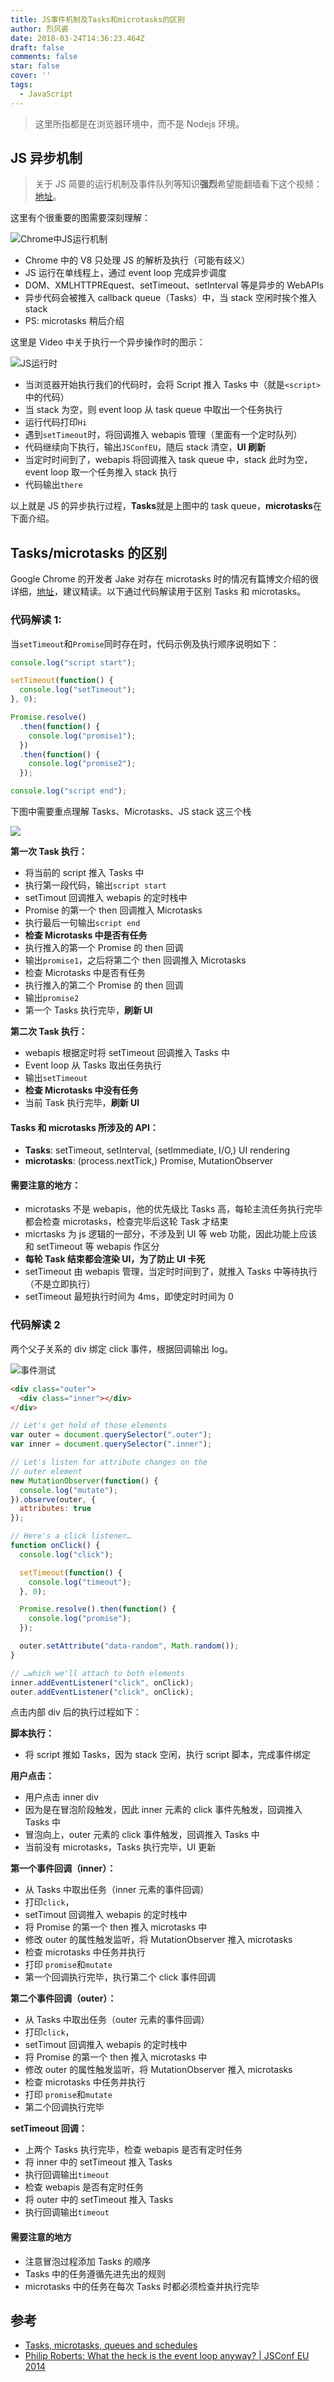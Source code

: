 ```yaml
---
title: JS事件机制及Tasks和microtasks的区别
author: 烈风裘
date: 2018-03-24T14:36:23.464Z
draft: false
comments: false
star: false
cover: ''
tags: 
  - JavaScript
---
```


> 这里所指都是在浏览器环境中，而不是 Nodejs 环境。

## JS 异步机制

> 关于 JS 简要的运行机制及事件队列等知识**强烈**希望能翻墙看下这个视频：[地址](https://www.youtube.com/watch?v=8aGhZQkoFbQ)。

这里有个很重要的图需要深刻理解：

![Chrome中JS运行机制](js-in-chrome.png)

* Chrome 中的 V8 只处理 JS 的解析及执行（可能有歧义）
* JS 运行在单线程上，通过 event loop 完成异步调度
* DOM、XMLHTTPREquest、setTimeout、setInterval 等是异步的 WebAPIs
* 异步代码会被推入 callback queue（Tasks）中，当 stack 空闲时挨个推入 stack
* PS: microtasks 稍后介绍

这里是 Video 中关于执行一个异步操作时的图示：

![JS运行时](js-run.png)

* 当浏览器开始执行我们的代码时，会将 Script 推入 Tasks 中（就是`<script>`中的代码）
* 当 stack 为空，则 event loop 从 task queue 中取出一个任务执行
* 运行代码打印`Hi`
* 遇到`setTimeout`时，将回调推入 webapis 管理（里面有一个定时队列）
* 代码继续向下执行，输出`JSConfEU`，随后 stack 清空，**UI 刷新**
* 当定时时间到了，webapis 将回调推入 task queue 中，stack 此时为空，event loop 取一个任务推入 stack 执行
* 代码输出`there`

以上就是 JS 的异步执行过程，**Tasks**就是上图中的 task queue，**microtasks**在下面介绍。

## Tasks/microtasks 的区别

Google Chrome 的开发者 Jake 对存在 microtasks 时的情况有篇博文介绍的很详细，[地址](https://jakearchibald.com/2015/tasks-microtasks-queues-and-schedules/)，建议精读。以下通过代码解读用于区别 Tasks 和 microtasks。

### 代码解读 1:

当`setTimeout`和`Promise`同时存在时，代码示例及执行顺序说明如下：

```js
console.log("script start");

setTimeout(function() {
  console.log("setTimeout");
}, 0);

Promise.resolve()
  .then(function() {
    console.log("promise1");
  })
  .then(function() {
    console.log("promise2");
  });

console.log("script end");
```

下图中需要重点理解 Tasks、Microtasks、JS stack 这三个栈

![](tasks-microtasks.png)

**第一次 Task 执行：**

* 将当前的 script 推入 Tasks 中
* 执行第一段代码，输出`script start`
* setTimout 回调推入 webapis 的定时栈中
* Promise 的第一个 then 回调推入 Microtasks
* 执行最后一句输出`script end`
* **检查 Microtasks 中是否有任务**
* 执行推入的第一个 Promise 的 then 回调
* 输出`promise1`，之后将第二个 then 回调推入 Microtasks
* 检查 Microtasks 中是否有任务
* 执行推入的第二个 Promise 的 then 回调
* 输出`promise2`
* 第一个 Tasks 执行完毕，**刷新 UI**

**第二次 Task 执行：**

* webapis 根据定时将 setTimeout 回调推入 Tasks 中
* Event loop 从 Tasks 取出任务执行
* 输出`setTimeout`
* **检查 Microtasks 中没有任务**
* 当前 Task 执行完毕，**刷新 UI**

#### Tasks 和 microtasks 所涉及的 API：

* **Tasks**: setTimeout, setInterval, (setImmediate, I/O,) UI rendering
* **microtasks**: (process.nextTick,) Promise, MutationObserver

#### 需要注意的地方：

* microtasks 不是 webapis，他的优先级比 Tasks 高，每轮主流任务执行完毕都会检查 microtasks，检查完毕后这轮 Task 才结束
* micrtasks 为 js 逻辑的一部分，不涉及到 UI 等 web 功能，因此功能上应该和 setTimeout 等 webapis 作区分
* **每轮 Task 结束都会渲染 UI，为了防止 UI 卡死**
* setTimeout 由 webapis 管理，当定时时间到了，就推入 Tasks 中等待执行（不是立即执行）
* setTimeout 最短执行时间为 4ms，即使定时时间为 0

### 代码解读 2

两个父子关系的 div 绑定 click 事件，根据回调输出 log。

![事件测试](js-click.png)

```html
<div class="outer">
  <div class="inner"></div>
</div>
```

```js
// Let's get hold of those elements
var outer = document.querySelector(".outer");
var inner = document.querySelector(".inner");

// Let's listen for attribute changes on the
// outer element
new MutationObserver(function() {
  console.log("mutate");
}).observe(outer, {
  attributes: true
});

// Here's a click listener…
function onClick() {
  console.log("click");

  setTimeout(function() {
    console.log("timeout");
  }, 0);

  Promise.resolve().then(function() {
    console.log("promise");
  });

  outer.setAttribute("data-random", Math.random());
}

// …which we'll attach to both elements
inner.addEventListener("click", onClick);
outer.addEventListener("click", onClick);
```

点击内部 div 后的执行过程如下：

**脚本执行：**

* 将 script 推如 Tasks，因为 stack 空闲，执行 script 脚本，完成事件绑定

**用户点击：**

* 用户点击 inner div
* 因为是在冒泡阶段触发，因此 inner 元素的 click 事件先触发，回调推入 Tasks 中
* 冒泡向上，outer 元素的 click 事件触发，回调推入 Tasks 中
* 当前没有 microtasks，Tasks 执行完毕，UI 更新

**第一个事件回调（inner）：**

* 从 Tasks 中取出任务（inner 元素的事件回调）
* 打印`click`，
* setTimout 回调推入 webapis 的定时栈中
* 将 Promise 的第一个 then 推入 microtasks 中
* 修改 outer 的属性触发监听，将 MutationObserver 推入 microtasks
* 检查 microtasks 中任务并执行
* 打印 `promise`和`mutate`
* 第一个回调执行完毕，执行第二个 click 事件回调

**第二个事件回调（outer）：**

* 从 Tasks 中取出任务（outer 元素的事件回调）
* 打印`click`，
* setTimout 回调推入 webapis 的定时栈中
* 将 Promise 的第一个 then 推入 microtasks 中
* 修改 outer 的属性触发监听，将 MutationObserver 推入 microtasks
* 检查 microtasks 中任务并执行
* 打印 `promise`和`mutate`
* 第二个回调执行完毕

**setTimeout 回调：**

* 上两个 Tasks 执行完毕，检查 webapis 是否有定时任务
* 将 inner 中的 setTimeout 推入 Tasks
* 执行回调输出`timeout`
* 检查 webapis 是否有定时任务
* 将 outer 中的 setTimeout 推入 Tasks
* 执行回调输出`timeout`

#### 需要注意的地方

* 注意冒泡过程添加 Tasks 的顺序
* Tasks 中的任务遵循先进先出的规则
* microtasks 中的任务在每次 Tasks 时都必须检查并执行完毕

## 参考

* [Tasks, microtasks, queues and schedules](https://jakearchibald.com/2015/tasks-microtasks-queues-and-schedules/)
* [Philip Roberts: What the heck is the event loop anyway? | JSConf EU 2014](https://www.youtube.com/watch?v=8aGhZQkoFbQ)
